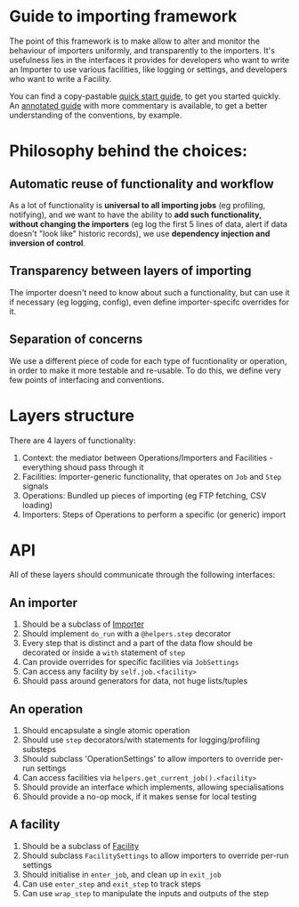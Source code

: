 Guide to importing framework
====

The point of this framework is to make allow to alter and monitor the behaviour
of importers uniformly, and transparently to the importers. It's usefulness
lies in the interfaces it provides for developers who want to write an Importer
to use various facilities, like logging or settings, and developers who want
to write a Facility.

You can find a copy-pastable [quick start guide], to get you started quickly.
An [annotated guide] with more commentary is available, to get a better
understanding of the conventions, by example.


Philosophy behind the choices:
====

## Automatic reuse of functionality and workflow

As a lot of functionality is **universal to all importing jobs** (eg profiling,
notifying), and we want to have the ability to **add such functionality,
without changing the importers** (eg log the first 5 lines of data, alert if
data doesn't "look like" historic records), we use **dependency injection and
inversion of control**.

## Transparency between layers of importing

The importer doesn't need to know about such a functionality, but can use it if
necessary (eg logging, config), even define importer-specifc overrides for it.

## Separation of concerns

We use a different piece of code for each type of fucntionality or operation,
in order to make it more testable and re-usable. To do this, we define very few
points of interfacing and conventions.

Layers structure
====

There are 4 layers of functionality:

1. Context: the mediator between Operations/Importers and Facilities -
   everything shoud pass through it
2. Facilities: Importer-generic functionality, that operates on `Job` and
   `Step` signals
3. Operations: Bundled up pieces of importing (eg FTP fetching, CSV loading)
4. Importers: Steps of Operations to perform a specific (or generic) import


API
====

All of these layers should communicate through the following interfaces:

## An importer

1. Should be a subclass of [Importer]
2. Should implement `do_run` with a `@helpers.step` decorator
3. Every step that is distinct and a part of the data flow should be decorated
   or inside a `with` statement of `step`
4. Can provide overrides for specific facilities via `JobSettings`
5. Can access any facility by `self.job.<facility>`
6. Should pass around generators for data, not huge lists/tuples

## An operation

1. Should encapsulate a single atomic operation
2. Should use `step` decorators/with statements for logging/profiling substeps
3. Should subclass 'OperationSettings' to allow importers to override per-run
   settings
3. Can access facilities via `helpers.get_current_job().<facility>`
4. Should provide an interface which implements, allowing specialisations
5. Should provide a no-op mock, if it makes sense for local testing

## A facility

1. Should be a subclass of [Facility]
2. Should subclass `FacilitySettings` to allow importers to override per-run
   settings
2. Should initialise in `enter_job`, and clean up in `exit_job`
3. Can use `enter_step` and `exit_step` to track steps
4. Can use `wrap_step` to manipulate the inputs and outputs of the step


[quick start guide]: https://github.com/tangentlabs/tangent-importer/blob/master/tangent_importer/docs/quick-start-guide.md
[annotated guide]: https://github.com/tangentlabs/tangent-importer/blob/master/tangent_importer/docs/annotated-guide.md

[Importer]: https://github.com/tangentlabs/tangent-importer/blob/master/tangent_importer/import_jobs/base.py
[Facility]: https://github.com/tangentlabs/tangent-importer/blob/master/tangent_importer/infrastructure/facilities/base.py
